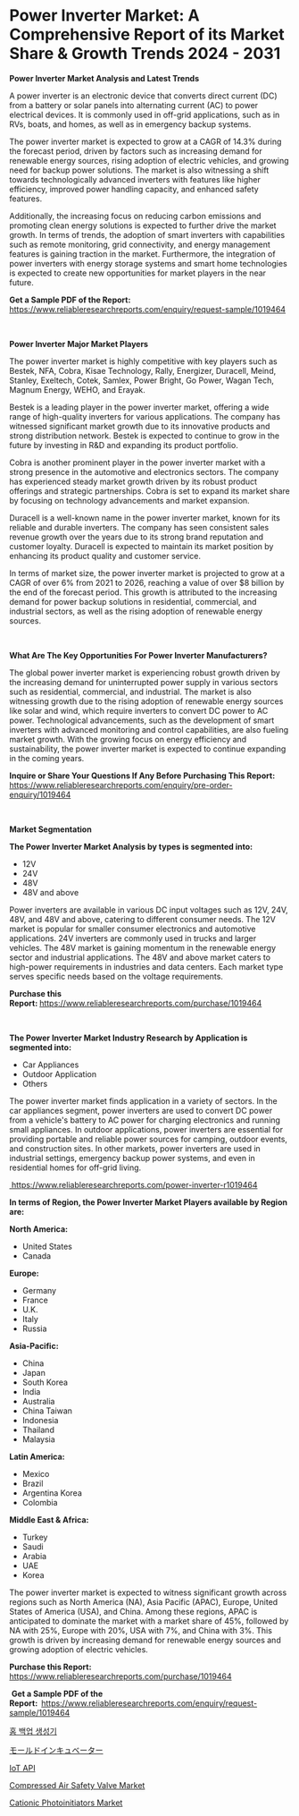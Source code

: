 <p><h1>Power Inverter Market: A Comprehensive Report of its Market Share & Growth Trends 2024 - 2031</h1></p><p><strong>Power Inverter Market Analysis and Latest Trends</strong></p>
<p><p>A power inverter is an electronic device that converts direct current (DC) from a battery or solar panels into alternating current (AC) to power electrical devices. It is commonly used in off-grid applications, such as in RVs, boats, and homes, as well as in emergency backup systems.</p><p>The power inverter market is expected to grow at a CAGR of 14.3% during the forecast period, driven by factors such as increasing demand for renewable energy sources, rising adoption of electric vehicles, and growing need for backup power solutions. The market is also witnessing a shift towards technologically advanced inverters with features like higher efficiency, improved power handling capacity, and enhanced safety features.</p><p>Additionally, the increasing focus on reducing carbon emissions and promoting clean energy solutions is expected to further drive the market growth. In terms of trends, the adoption of smart inverters with capabilities such as remote monitoring, grid connectivity, and energy management features is gaining traction in the market. Furthermore, the integration of power inverters with energy storage systems and smart home technologies is expected to create new opportunities for market players in the near future.</p></p>
<p><strong>Get a Sample PDF of the Report:&nbsp;</strong> <a href="https://www.reliableresearchreports.com/enquiry/request-sample/1019464">https://www.reliableresearchreports.com/enquiry/request-sample/1019464</a></p>
<p>&nbsp;</p>
<p><strong>Power Inverter Major Market Players</strong></p>
<p><p>The power inverter market is highly competitive with key players such as Bestek, NFA, Cobra, Kisae Technology, Rally, Energizer, Duracell, Meind, Stanley, Exeltech, Cotek, Samlex, Power Bright, Go Power, Wagan Tech, Magnum Energy, WEHO, and Erayak.</p><p>Bestek is a leading player in the power inverter market, offering a wide range of high-quality inverters for various applications. The company has witnessed significant market growth due to its innovative products and strong distribution network. Bestek is expected to continue to grow in the future by investing in R&D and expanding its product portfolio.</p><p>Cobra is another prominent player in the power inverter market with a strong presence in the automotive and electronics sectors. The company has experienced steady market growth driven by its robust product offerings and strategic partnerships. Cobra is set to expand its market share by focusing on technology advancements and market expansion.</p><p>Duracell is a well-known name in the power inverter market, known for its reliable and durable inverters. The company has seen consistent sales revenue growth over the years due to its strong brand reputation and customer loyalty. Duracell is expected to maintain its market position by enhancing its product quality and customer service.</p><p>In terms of market size, the power inverter market is projected to grow at a CAGR of over 6% from 2021 to 2026, reaching a value of over $8 billion by the end of the forecast period. This growth is attributed to the increasing demand for power backup solutions in residential, commercial, and industrial sectors, as well as the rising adoption of renewable energy sources.</p></p>
<p>&nbsp;</p>
<p><strong>What Are The Key Opportunities For Power Inverter Manufacturers?</strong></p>
<p><p>The global power inverter market is experiencing robust growth driven by the increasing demand for uninterrupted power supply in various sectors such as residential, commercial, and industrial. The market is also witnessing growth due to the rising adoption of renewable energy sources like solar and wind, which require inverters to convert DC power to AC power. Technological advancements, such as the development of smart inverters with advanced monitoring and control capabilities, are also fueling market growth. With the growing focus on energy efficiency and sustainability, the power inverter market is expected to continue expanding in the coming years.</p></p>
<p><strong>Inquire or Share Your Questions If Any Before Purchasing This Report:</strong> <a href="https://www.reliableresearchreports.com/enquiry/pre-order-enquiry/1019464">https://www.reliableresearchreports.com/enquiry/pre-order-enquiry/1019464</a></p>
<p>&nbsp;</p>
<p><strong>Market Segmentation</strong></p>
<p><strong>The Power Inverter Market Analysis by types is segmented into:</strong></p>
<p><ul><li>12V</li><li>24V</li><li>48V</li><li>48V and above</li></ul></p>
<p><p>Power inverters are available in various DC input voltages such as 12V, 24V, 48V, and 48V and above, catering to different consumer needs. The 12V market is popular for smaller consumer electronics and automotive applications. 24V inverters are commonly used in trucks and larger vehicles. The 48V market is gaining momentum in the renewable energy sector and industrial applications. The 48V and above market caters to high-power requirements in industries and data centers. Each market type serves specific needs based on the voltage requirements.</p></p>
<p><strong>Purchase this Report:&nbsp;</strong><a href="https://www.reliableresearchreports.com/purchase/1019464">https://www.reliableresearchreports.com/purchase/1019464</a></p>
<p>&nbsp;</p>
<p><strong>The Power Inverter Market Industry Research by Application is segmented into:</strong></p>
<p><ul><li>Car Appliances</li><li>Outdoor Application</li><li>Others</li></ul></p>
<p><p>The power inverter market finds application in a variety of sectors. In the car appliances segment, power inverters are used to convert DC power from a vehicle's battery to AC power for charging electronics and running small appliances. In outdoor applications, power inverters are essential for providing portable and reliable power sources for camping, outdoor events, and construction sites. In other markets, power inverters are used in industrial settings, emergency backup power systems, and even in residential homes for off-grid living.</p></p>
<p><a href="https://www.reliableresearchreports.com/power-inverter-r1019464">&nbsp;https://www.reliableresearchreports.com/power-inverter-r1019464</a></p>
<p><strong>In terms of Region, the Power Inverter Market Players available by Region are:</strong></p>
<p>
    <p> <strong> North America: </strong>
        <ul>
            <li>United States</li>
            <li>Canada</li>
        </ul>
        </p> 
    <p> <strong> Europe: </strong>
        <ul>
            <li>Germany</li>
            <li>France</li>
            <li>U.K.</li>
            <li>Italy</li>
            <li>Russia</li>
        </ul>
        </p> 
    <p> <strong> Asia-Pacific: </strong>
        <ul>
            <li>China</li>
            <li>Japan</li>
            <li>South Korea</li>
            <li>India</li>
            <li>Australia</li>
            <li>China Taiwan</li>
            <li>Indonesia</li>
            <li>Thailand</li>
            <li>Malaysia</li>
        </ul>
        </p> 
    <p> <strong> Latin America: </strong>
        <ul>
            <li>Mexico</li>
            <li>Brazil</li>
            <li>Argentina Korea</li>
            <li>Colombia</li>
        </ul>
        </p> 
    <p> <strong> Middle East & Africa: </strong>
        <ul>
            <li>Turkey</li>
            <li>Saudi</li>
            <li>Arabia</li>
            <li>UAE</li>
            <li>Korea</li>
        </ul>
    </p>
    </p>
<p><p>The power inverter market is expected to witness significant growth across regions such as North America (NA), Asia Pacific (APAC), Europe, United States of America (USA), and China. Among these regions, APAC is anticipated to dominate the market with a market share of 45%, followed by NA with 25%, Europe with 20%, USA with 7%, and China with 3%. This growth is driven by increasing demand for renewable energy sources and growing adoption of electric vehicles.</p></p>
<p><strong>Purchase this Report: </strong><a href="https://www.reliableresearchreports.com/purchase/1019464">https://www.reliableresearchreports.com/purchase/1019464</a></p>
<p>&nbsp;<strong>Get a Sample PDF of the Report:&nbsp;&nbsp;</strong><a href="https://www.reliableresearchreports.com/enquiry/request-sample/1019464">https://www.reliableresearchreports.com/enquiry/request-sample/1019464</a></p>
<p><strong></strong></p>
<p><p><a href="https://github.com/Maeennan456456/Market-Research-Report-List-1/blob/main/370382332060.md">홈 백업 생성기</a></p><p><a href="https://medium.com/@saigekulas/%E3%82%AB%E3%83%93%E5%9F%B9%E9%A4%8A%E5%99%A8%E5%B8%82%E5%A0%B4%E3%81%AE%E8%A6%8F%E6%A8%A1-cagr-%E5%8B%95%E5%90%91-2024-2030-10f4790f650b">モールドインキュベーター</a></p><p><a href="https://medium.com/@kellylyncyh543964/iot-api-%EC%8B%9C%EC%9E%A5-%EC%9C%A0%ED%98%95-%EC%9D%91%EC%9A%A9-%EB%B0%8F-%EC%A7%80%EB%A6%AC%EB%B3%84-%EC%A2%85%ED%95%A9-%ED%8F%89%EA%B0%80-d743d27384d2">IoT API</a></p><p><a href="https://github.com/luckyshygirl/Market-Research-Report-List-4/blob/main/compressed-air-safety-valve-market.md">Compressed Air Safety Valve Market</a></p><p><a href="https://issuu.com/reportprime-2/docs/cationic-photoinitiators-market-size-2030.pptx">Cationic Photoinitiators Market</a></p></p>